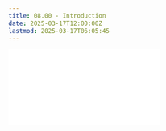 ```yaml
---
title: 08.00 - Introduction
date: 2025-03-17T12:00:00Z
lastmod: 2025-03-17T06:05:45
---
```


![Link to included file content](../../../../electronics/solid-state-relays.md)
